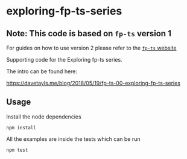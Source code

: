 # exploring-fp-ts-series

## Note: This code is based on `fp-ts` version 1
For guides on how to use version 2 please refer to the [`fp-ts` website](https://gcanti.github.io/fp-ts/)

Supporting code for the Exploring fp-ts series.

The intro can be found here:

https://davetayls.me/blog/2018/05/19/fp-ts-00-exploring-fp-ts-series

## Usage

Install the node dependencies

```
npm install
```

All the examples are inside the tests which can be run

```
npm test
```
